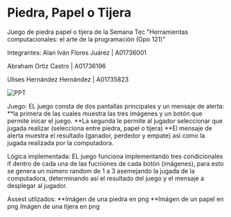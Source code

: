 # Piedra, Papel o Tijera
Juego de piedra papel o tijera de la Semana Tec "Herramientas computacionales: el arte de la programación (Gpo 121)"

Integrantes:
  Alan Iván Flores Juárez | A01736001
  
  Abraham Ortiz Castro | A01736196
  
  Ulises Hernández Hernández | A01735823
  
  
![PPT](https://github.com/AbrahamOrtiz1229/PPT/assets/127231224/356ff138-825d-4632-933c-124f95e8a365)

Juego:
  EL juego consta de dos pantallas principales y un mensaje de alerta:
  **la primera de las cuales muestra  las tres imágenes y un botón que permite inicar el juego.
  **La segunda le permite al jugador seleccionar que jugada realizar (selecciona entre piedra, papel o tijera)
  **El mensaje de alerta muestra el resultado (ganador, perdedor y empate) así como la jugada realizada por la computadora.


Lógica implementada:
  EL juego funciona implementando tres condicionales if dentro de cada una de las fucniones de cada botón (imágenes), 
  para esto se genera un número random de 1 a 3 asemejando la jugada de la computadora, determinando así el resultado del juego y el mensaje a desplegar al jugador.


Assest utilzados:
  **Imágen de una piedra en png
  **Imágen de un papel en png
  *I*mágen de una tijera en png

